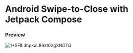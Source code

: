 # Android Swipe-to-Close with Jetpack Compose

### Preview
![1*SFlLdhpkaL86zt02gSNOTQ](https://github.com/fikrihkll/android-swipe-to-close-gesture/assets/57880863/79cb454f-a939-4102-891f-c1f7c4f894b3)
